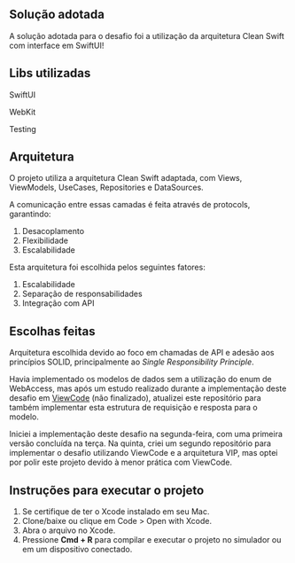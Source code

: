 ## Solução adotada
A solução adotada para o desafio foi a utilização da arquitetura Clean Swift com interface em SwiftUI!

## Libs utilizadas
SwiftUI

WebKit

Testing

## Arquitetura
O projeto utiliza a arquitetura Clean Swift adaptada, com Views, ViewModels, UseCases, Repositories e DataSources. 

A comunicação entre essas camadas é feita 
através de protocols, garantindo:
1. Desacoplamento
2. Flexibilidade
3. Escalabilidade

Esta arquitetura foi escolhida pelos seguintes fatores:
1. Escalabilidade
2. Separação de responsabilidades
3. Integração com API

## Escolhas feitas
Arquitetura escolhida devido ao foco em chamadas de API e adesão aos princípios SOLID, principalmente ao *Single Responsibility Principle*.

Havia implementado os modelos de dados sem a utilização do enum de WebAccess, mas após um estudo realizado durante a implementação deste desafio em [ViewCode](https://github.com/Sonzzini/Desafio_TechAcme_ViewCode) (não finalizado), atualizei este repositório para também implementar esta estrutura de requisição e resposta para o modelo.

Iniciei a implementação deste desafio na segunda-feira, com uma primeira versão concluída na terça. Na quinta, criei um segundo repositório para implementar o desafio utilizando ViewCode e a arquitetura VIP, mas optei por polir este projeto devido à menor prática com ViewCode.

## Instruções para executar o projeto
1. Se certifique de ter o Xcode instalado em seu Mac.
2. Clone/baixe ou clique em Code > Open with Xcode.
3. Abra o arquivo no Xcode.
4. Pressione **Cmd + R** para compilar e executar o projeto no simulador ou em um dispositivo conectado.
